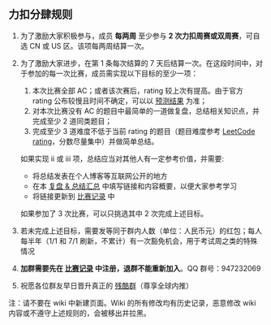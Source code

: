 ## 力扣分肆规则

1. 为了激励大家积极参与，成员 **每两周** 至少参与 **2 次力扣周赛或双周赛**，可自选 CN 或 US 区。该项每两周结算一次。
2. 为了激励大家进步，在第 1 条每次结算的 7 天后结算一次。在这段时间中，对于参加的每一次比赛，成员需实现以下目标的至少一项：
    1. 本次比赛全部 AC；或者该次赛后，rating 较上次有提高。由于官方 rating 公布较慢且时间不确定，可以以 [预测结果](https://lccn.lbao.site/) 为准；
    2. 对本次比赛没有 AC 的题目中最简单的一道做复盘，总结相关知识点，并完成至少 2 道同类题目；
    3. 完成至少 3 道难度不低于当前 rating 的题目（题目难度参考 [LeetCode rating](https://zerotrac.github.io/leetcode_problem_rating/#/)，分数尽量集中）并做简单总结。
    
    如果实现 ii 或 iii 项，总结应当对其他人有一定参考价值，并需要:
    - 将总结发表在个人博客等互联网公开的地方
    - 在本 [复盘 & 总结汇总](https://github.com/SaltyfishShop/leetcode_subshop/wiki/%E5%A4%8D%E7%9B%98-&-%E6%80%BB%E7%BB%93%E6%B1%87%E6%80%BB) 中填写链接和内容概要，以便大家参考学习
    - 将链接更新到 [比赛记录](https://github.com/SaltyfishShop/leetcode_subshop/wiki/%E6%AF%94%E8%B5%9B%E8%AE%B0%E5%BD%95) 中
    
    如果参加了 3 次比赛，可以只挑选其中 2 次完成上述目标。
3. 若未完成上述目标，需要发等同于群内人数（单位：人民币元）的红包；每人每半年（1/1 和 7/1 刷新，不累计）有一次豁免机会，用于考试周之类的特殊情况
4. **加群需要先在 [比赛记录](https://github.com/SaltyfishShop/leetcode_subshop/wiki/%E6%AF%94%E8%B5%9B%E8%AE%B0%E5%BD%95) 中注册，退群不能重新加入**。QQ 群号：947232069
5. 祝愿各位群友早日晋升真正的 [残酷群](https://board.cruelcoding.com/rules.html)（尊享全球内推） 

注：请不要在 wiki 中新建页面。Wiki 的所有修改均有历史记录，恶意修改 wiki 内容或不遵守上述规则的，会被移出并拉黑。